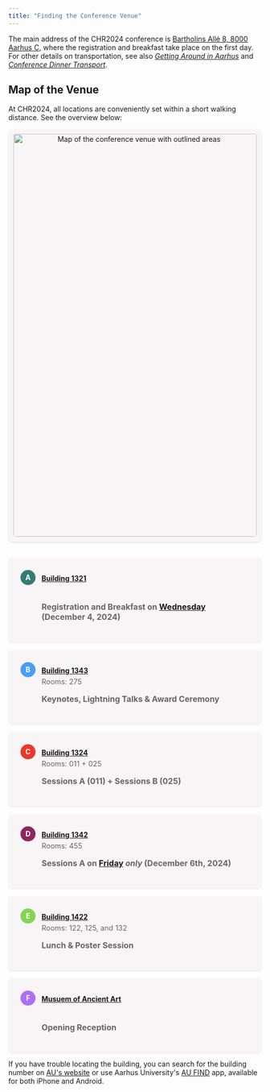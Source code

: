 ```yaml
---
title: "Finding the Conference Venue"
---
```


  <style>
    img {
        max-height: 800px;
        max-width: 100%;
    }

    figure {
        text-align: center;
        margin: 0; 
    }

    /* define map */
    .map-container {
        background: rgba(96,24,67,0.03);
        padding: 10px;
        border-radius: 10px;
        box-shadow: 0 2px 4px rgba(0,0,0,0.1);
        margin-bottom: 2rem;
        text-align: center;
    }

    .location-grid {
        display: grid;
        grid-template-columns: repeat(auto-fit, minmax(320px, 1fr));
        gap: 1rem;
        padding: 0;
        margin: 0;
    }

    .location-item {
        background: rgba(96,24,67,0.03);
        padding: 1.5rem;
        border-radius: 6px;
        box-shadow: 0 1px 3px rgba(0,0,0,0.1);
    }

    .location-marker {
        display: inline-block;
        width: 30px;
        height: 30px;
        color: white;
        text-align: center;
        line-height: 30px;
        border-radius: 50%;
        margin-right: 8px;
        font-weight: bold;
    }

    .location-name {
        font-weight: bold;
        color: #2c3e50;
        vertical-align: middle;
    }

    .location-details {
        margin-left: 42px;
        color: #666;
        font-size: 0.9rem;
        margin-top: 0rem;
    }
  </style>


The main address of the CHR2024 conference is [Bartholins Allé 8, 8000 Aarhus C](https://maps.app.goo.gl/9sM2wLpzXuNjrWNr8), where the registration and breakfast take place on the first day. For other details on transportation, see also [*Getting Around in Aarhus*](/venue/getting-around-aarhus) and [*Conference Dinner Transport*](/venue/conference-dinner#conference-dinner-transport).



## Map of the Venue
At CHR2024, all locations are conveniently set within a short walking distance. See the overview below:

<div class="map-container">
  <img src="/images/venue/AU-MAP-FESTIVAL-EDITION-26-nov-2024.jpg" alt="Map of the conference venue with outlined areas" style="width: 100%; height: auto; border-radius: 4px;">
</div>
<div class="location-grid">
  <div class="location-item">
    <span class="location-marker" style="background:#357A76">A</span>
    <span class="location-name">
      <a href="https://international.au.dk/about/contact/?b=1321#c556911" target="_blank">Building 1321</a>
    </span>
    <div class="location-details"><br><p style="font-weight:700;font-size:1rem;">Registration and Breakfast on <a href="/programme#wednesday">Wednesday</a> (December 4, 2024)</p></div>
  </div>
  <div class="location-item">
    <span class="location-marker" style="background:#479FF7;">B</span>
    <span class="location-name">
      <a href="https://international.au.dk/about/contact/?b=1343#c556911" target="_blank">Building 1343</a>
    </span>
    <div class="location-details">Rooms: 275<br><p style="font-weight:700;font-size:1rem;">Keynotes, Lightning Talks & Award Ceremony</p></div>
  </div>
  <div class="location-item">
    <span class="location-marker" style="background:#EB372A">C</span>
    <span class="location-name">
      <a href="https://international.au.dk/about/contact/?b=1324#c556911" target="_blank">Building 1324</a>
    </span>
    <div class="location-details">Rooms: 011 + 025 <br><p style="font-weight:700;font-size:1rem;">Sessions A (011) + Sessions B (025)</p></div>
  </div>
  <div class="location-item">
    <span class="location-marker" style="background:#8D265E">D</span>
    <span class="location-name">
      <a href="https://international.au.dk/about/contact/?b=1342#c556911" target="_blank">Building 1342</a>
    </span>
    <div class="location-details">Rooms: 455<br><p style="font-weight:700;font-size:1rem;">Sessions A on <a href="/programme#friday">Friday</a> <em>only</em> (December 6th, 2024)</p></div>
  </div>
  <div class="location-item">
    <span class="location-marker" style="background:#81D554">E</span>
    <span class="location-name">
      <a href="https://international.au.dk/about/contact/?b=1422#c556911" target="_blank">Building 1422</a>
    </span>
    <div class="location-details">Rooms: 122, 125, and 132<br><p style="font-weight:700;font-size:1rem;">Lunch & Poster Session</p></div>
  </div>
  <div class="location-item">
    <span class="location-marker" style="background:#AC70F7">F</span>
    <span class="location-name">
      <a href="https://maps.app.goo.gl/HfvxeNKc3PBaHMp49" target="_blanck">Musuem of Ancient Art</a>
    </span>
    <div class="location-details"><br><p style="font-weight:700;font-size:1rem;">Opening Reception</p></div>
  </div>
</div>


If you have trouble locating the building, you can search for the building number on [AU's website](https://international.au.dk/about/contact/?b=1324) or use Aarhus University's [AU FIND](https://international.au.dk/about/contact/aufind) app, available for both iPhone and Android.